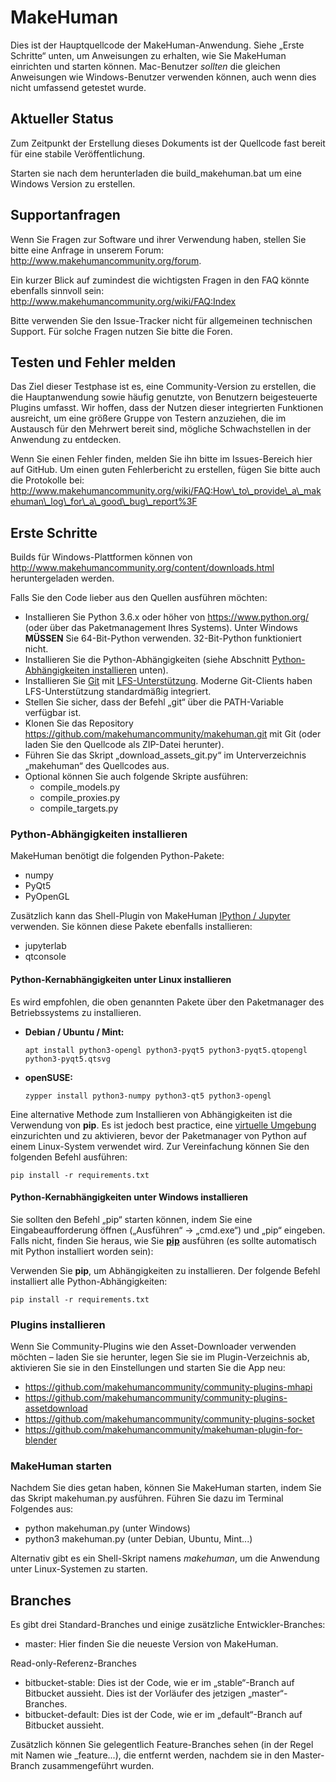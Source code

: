 # MakeHuman

Dies ist der Hauptquellcode der MakeHuman-Anwendung. Siehe „Erste Schritte“ unten, um Anweisungen zu erhalten, wie Sie MakeHuman einrichten und starten können. Mac-Benutzer *sollten* die gleichen Anweisungen wie Windows-Benutzer verwenden können, auch wenn dies nicht umfassend getestet wurde.

## Aktueller Status

Zum Zeitpunkt der Erstellung dieses Dokuments ist der Quellcode fast bereit für eine stabile Veröffentlichung.

Starten sie nach dem herunterladen die build_makehuman.bat um eine Windows Version zu erstellen.

## Supportanfragen

Wenn Sie Fragen zur Software und ihrer Verwendung haben, stellen Sie bitte eine Anfrage in unserem Forum: http://www.makehumancommunity.org/forum.

Ein kurzer Blick auf zumindest die wichtigsten Fragen in den FAQ könnte ebenfalls sinnvoll sein: http://www.makehumancommunity.org/wiki/FAQ:Index

Bitte verwenden Sie den Issue-Tracker nicht für allgemeinen technischen Support. Für solche Fragen nutzen Sie bitte die Foren.

## Testen und Fehler melden

Das Ziel dieser Testphase ist es, eine Community-Version zu erstellen, die die Hauptanwendung sowie häufig genutzte, von Benutzern beigesteuerte Plugins umfasst. Wir hoffen, dass der Nutzen dieser integrierten Funktionen ausreicht, um eine größere Gruppe von Testern anzuziehen, die im Austausch für den Mehrwert bereit sind, mögliche Schwachstellen in der Anwendung zu entdecken.

Wenn Sie einen Fehler finden, melden Sie ihn bitte im Issues-Bereich hier auf GitHub. Um einen guten Fehlerbericht zu erstellen, fügen Sie bitte auch die Protokolle bei: http://www.makehumancommunity.org/wiki/FAQ:How\_to\_provide\_a\_makehuman\_log\_for\_a\_good\_bug\_report%3F

## Erste Schritte

Builds für Windows-Plattformen können von http://www.makehumancommunity.org/content/downloads.html heruntergeladen werden.

Falls Sie den Code lieber aus den Quellen ausführen möchten:

* Installieren Sie Python 3.6.x oder höher von https://www.python.org/ (oder über das Paketmanagement Ihres Systems). Unter Windows **MÜSSEN** Sie 64-Bit-Python verwenden. 32-Bit-Python funktioniert nicht.
* Installieren Sie die Python-Abhängigkeiten (siehe Abschnitt [Python-Abhängigkeiten installieren](#installing-python-dependencies) unten).
* Installieren Sie [Git](https://git-scm.com/) mit [LFS-Unterstützung](https://git-lfs.github.com/). Moderne Git-Clients haben LFS-Unterstützung standardmäßig integriert.
* Stellen Sie sicher, dass der Befehl „git“ über die PATH-Variable verfügbar ist.
* Klonen Sie das Repository https://github.com/makehumancommunity/makehuman.git mit Git (oder laden Sie den Quellcode als ZIP-Datei herunter).
* Führen Sie das Skript „download\_assets\_git.py“ im Unterverzeichnis „makehuman“ des Quellcodes aus.
* Optional können Sie auch folgende Skripte ausführen:
  * compile\_models.py
  * compile\_proxies.py
  * compile\_targets.py

### Python-Abhängigkeiten installieren

MakeHuman benötigt die folgenden Python-Pakete:

* numpy
* PyQt5
* PyOpenGL

Zusätzlich kann das Shell-Plugin von MakeHuman [IPython / Jupyter](https://jupyter.org/) verwenden. Sie können diese Pakete ebenfalls installieren:

* jupyterlab
* qtconsole

#### Python-Kernabhängigkeiten unter Linux installieren

Es wird empfohlen, die oben genannten Pakete über den Paketmanager des Betriebssystems zu installieren.

* __Debian / Ubuntu / Mint:__

  `apt install python3-opengl python3-pyqt5 python3-pyqt5.qtopengl python3-pyqt5.qtsvg`

* __openSUSE:__

  `zypper install python3-numpy python3-qt5 python3-opengl`

Eine alternative Methode zum Installieren von Abhängigkeiten ist die Verwendung von __pip__. Es ist jedoch best practice, eine [virtuelle Umgebung](https://docs.python.org/3/library/venv.html) einzurichten und zu aktivieren, bevor der Paketmanager von Python auf einem Linux-System verwendet wird. Zur Vereinfachung können Sie den folgenden Befehl ausführen:

  `pip install -r requirements.txt`

#### Python-Kernabhängigkeiten unter Windows installieren

Sie sollten den Befehl „pip“ starten können, indem Sie eine Eingabeaufforderung öffnen („Ausführen“ -> „cmd.exe“) und „pip“ eingeben. Falls nicht, finden Sie heraus, wie Sie [__pip__](https://pip.pypa.io/en/stable/) ausführen (es sollte automatisch mit Python installiert worden sein):

Verwenden Sie __pip__, um Abhängigkeiten zu installieren. Der folgende Befehl installiert alle Python-Abhängigkeiten:

`pip install -r requirements.txt`

### Plugins installieren

Wenn Sie Community-Plugins wie den Asset-Downloader verwenden möchten – laden Sie sie herunter, legen Sie sie im Plugin-Verzeichnis ab, aktivieren Sie sie in den Einstellungen und starten Sie die App neu:

* https://github.com/makehumancommunity/community-plugins-mhapi
* https://github.com/makehumancommunity/community-plugins-assetdownload
* https://github.com/makehumancommunity/community-plugins-socket
* https://github.com/makehumancommunity/makehuman-plugin-for-blender

### MakeHuman starten

Nachdem Sie dies getan haben, können Sie MakeHuman starten, indem Sie das Skript makehuman.py ausführen. Führen Sie dazu im Terminal Folgendes aus:

* python makehuman.py (unter Windows)
* python3 makehuman.py (unter Debian, Ubuntu, Mint...)

Alternativ gibt es ein Shell-Skript namens _makehuman_, um die Anwendung unter Linux-Systemen zu starten.

## Branches

Es gibt drei Standard-Branches und einige zusätzliche Entwickler-Branches:

* master: Hier finden Sie die neueste Version von MakeHuman.

Read-only-Referenz-Branches

* bitbucket-stable: Dies ist der Code, wie er im „stable“-Branch auf Bitbucket aussieht. Dies ist der Vorläufer des jetzigen „master“-Branches.
* bitbucket-default: Dies ist der Code, wie er im „default“-Branch auf Bitbucket aussieht.

Zusätzlich können Sie gelegentlich Feature-Branches sehen (in der Regel mit Namen wie \_feature...), die entfernt werden, nachdem sie in den Master-Branch zusammengeführt wurden.
